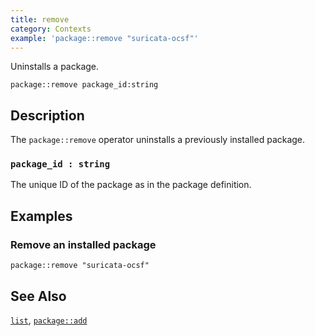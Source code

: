 ```yaml
---
title: remove
category: Contexts
example: 'package::remove "suricata-ocsf"'
---
```


Uninstalls a package.

```tql
package::remove package_id:string
```

## Description

The `package::remove` operator uninstalls a previously installed package.

### `package_id : string`

The unique ID of the package as in the package definition.

## Examples

### Remove an installed package

```tql
package::remove "suricata-ocsf"
```

## See Also

[`list`](/reference/operators/package/list),
[`package::add`](/reference/operators/package/add)
